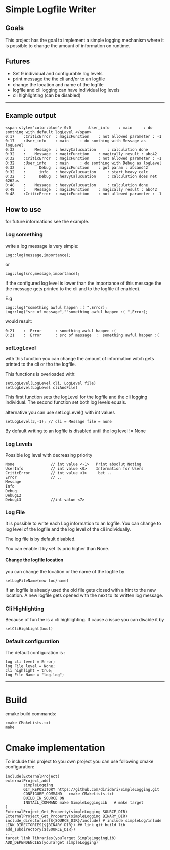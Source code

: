 # Simple Logfile Writer

## Goals
This project has the goal to implement a simple logging mechanism where it is possible to change the amount of 
information on runtime.

## Futures
* Set 9 individual and configurable log levels
* print message the the cli and/or to an logfile
* change the location and name of the logfile
* logfile and cli logging can have individual log levels 
* cli highlighting (can be disabled) 


***

## Example output 

    <span style="color:blue"> 0:0   	:User_info    : main	 : do somthing with default logLevel </span>
    0:17  	:CriticError  : magicFunction	 : not allowed parameter : -1
    0:17  	:User_info    : main	 : do somthing with Message as logLevel
    0:32  	:    Message  : heavyCalucuation	 : calculation done
    0:32  	:    Message  : magicFunction	 : magically result : abc42
    0:32  	:CriticError  : magicFunction	 : not allowed parameter : -1
    0:32  	:User_info    : main	 : do somthing with Debug as logLevel
    0:32  	:      Debug  : magicFunction	 : got param : abcand42
    0:32  	:      info   : heavyCalucuation	 : start heavy calc
    0:32  	:      Debug  : heavyCalucuation	 : calculation does net 6262us
    0:48  	:    Message  : heavyCalucuation	 : calculation done
    0:48  	:    Message  : magicFunction	 : magically result : abc42
    0:48  	:CriticError  : magicFunction	 : not allowed parameter : -1
    
## How to use
for future informations see the example.
### Log something
write a log message is very simple:

    Log::log(message,importance);
or

    Log::log(src,message,importance);
        
If the configured log level is lower than the importance of this message the the message gets printed to the cli and to 
the logfile (if enabled).

E.g

    Log::log("something awful happen :( ",Error);
    Log::log("src of message",""something awful happen :( ",Error);
would result:

    0:21  	:  Error      : something awful happen :(
    0:21  	:  Error      : src of message  :  something awful happen :(
  
### setLogLevel
with this function you can change the amount of information witch gets printed to the cli or tho the logfile.

This functions is overloaded with:

    setLogLevel(LogLevel cli, LogLevel file) 
    setLogLevel(LogLevel cliAndFile)
This first function sets the logLevel for the logfile and the cli logging individual.
The second function set both log levels equals.

alternative you can use setLogLevel() with int values

    setLogLevel(3,-1); // cli = Message file = none
By default writing to an logfile is disabled until the log level != None

    
### Log Levels
Possible log level with decreasing priority

    None                // int value <-1>   Print absolut Noting
    UserInfo            // int value <0>    Information for Users
    CriticError         // int value <1>     bet .. 
    Error               // ..
    Message
    Info
    Debug 
    DebugL2 
    DebugL3             //int value <7>    
     
### Log File
It is possible to write each Log information to an logfile. 
You can change to log level of the logfile and the log level of the cli individually.

The log file is by default disabled. 

You can  enable it by set its prio higher than None.

#### Change the logfile location
you can change the location or the name of the logfile by 

    setLogFileName(new loc/name)
If an logfile is already used the old file gets closed with a hint to the new location.
A new logfile gets opened with the next to its written log message.
### Cli Highlighting 
Because of fun the is a cli highlighting. 
If cause a issue you can disable it by 

    setCliHighLight(bool)
    
### Default configuration
The default configuration is : 

    log cli level = Error;
    log File level = None;
    cli highlight = true;
    log File Name = "log.log";
    
 ***
 # Build
 cmake build commands:
 
 	cmake CMakeLists.txt
	make 
	
 # Cmake implementation 
 To include this project to you own project you can use following cmake configuration:
 
    include(ExternalProject)
    externalProject_add(
            simpleLogging
            GIT_REPOSITORY https://github.com/diridari/SimpleLogging.git
            CONFIGURE_COMMAND   cmake CMakeLists.txt
            BUILD_IN_SOURCE ON
            INSTALL_COMMAND make SimpleLoggingLib   # make target
    )
    ExternalProject_Get_Property(simpleLogging SOURCE_DIR)
    ExternalProject_Get_Property(simpleLogging BINARY_DIR)
    include_directories(${SOURCE_DIR}/include) # include simpleLog/inlude
    LINK_DIRECTORIES(${BINARY_DIR}) ## link git build lib
    add_subdirectory(${SOURCE_DIR})
	...
    target_link_libraries(youTarget SimpleLoggingLib)
    ADD_DEPENDENCIES(youTarget simpleLogging)
